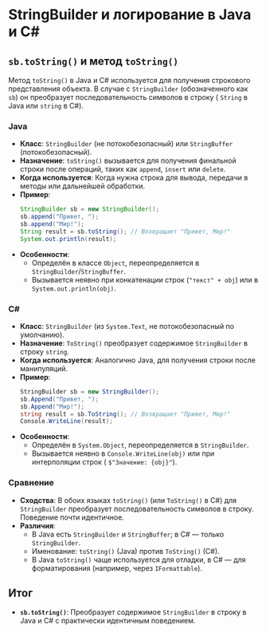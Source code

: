 # StringBuilder и логирование в Java и C#

## `sb.toString()` и метод `toString()`

Метод `toString()` в Java и C# используется для получения строкового представления объекта. В случае
с `StringBuilder` (обозначенного как `sb`) он преобразует последовательность символов в строку (
`String` в Java или `string` в C#).

### Java

- **Класс**: `StringBuilder` (не потокобезопасный) или `StringBuffer` (потокобезопасный).
- **Назначение**: `toString()` вызывается для получения финальной строки после операций, таких как
  `append`, `insert` или `delete`.
- **Когда используется**: Когда нужна строка для вывода, передачи в методы или дальнейшей обработки.
- **Пример**:
  ```java
  StringBuilder sb = new StringBuilder();
  sb.append("Привет, ");
  sb.append("Мир!");
  String result = sb.toString(); // Возвращает "Привет, Мир!"
  System.out.println(result);
  ```
- **Особенности**:
    - Определён в классе `Object`, переопределяется в `StringBuilder`/`StringBuffer`.
    - Вызывается неявно при конкатенации строк (`"текст" + obj`) или в `System.out.println(obj)`.

### C#

- **Класс**: `StringBuilder` (из `System.Text`, не потокобезопасный по умолчанию).
- **Назначение**: `ToString()` преобразует содержимое `StringBuilder` в строку `string`.
- **Когда используется**: Аналогично Java, для получения строки после манипуляций.
- **Пример**:
  ```csharp
  StringBuilder sb = new StringBuilder();
  sb.Append("Привет, ");
  sb.Append("Мир!");
  string result = sb.ToString(); // Возвращает "Привет, Мир!"
  Console.WriteLine(result);
  ```
- **Особенности**:
    - Определён в `System.Object`, переопределяется в `StringBuilder`.
    - Вызывается неявно в `Console.WriteLine(obj)` или при интерполяции строк (
      `$"Значение: {obj}"`).

### Сравнение

- **Сходства**: В обоих языках `toString()` (или `ToString()` в C#) для `StringBuilder` преобразует
  последовательность символов в строку. Поведение почти идентичное.
- **Различия**:
    - В Java есть `StringBuilder` и `StringBuffer`; в C# — только `StringBuilder`.
    - Именование: `toString()` (Java) против `ToString()` (C#).
    - В Java `toString()` чаще используется для отладки, в C# — для форматирования (например, через
      `IFormattable`).

## Итог

- **`sb.toString()`**: Преобразует содержимое `StringBuilder` в строку в Java и C# с практически
  идентичным поведением.
